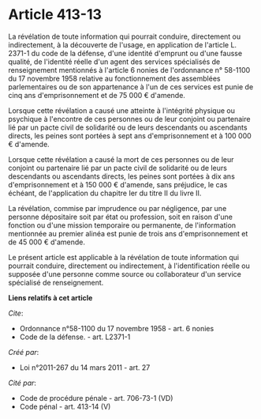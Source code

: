 # Article 413-13

La révélation de toute information qui pourrait conduire, directement ou indirectement, à la découverte de l'usage, en
application de l'article L. 2371-1 du code de la défense, d'une identité d'emprunt ou d'une fausse qualité, de l'identité
réelle d'un agent des services spécialisés de renseignement mentionnés à l'article 6 nonies de l'ordonnance n° 58-1100 du 17
novembre 1958 relative au fonctionnement des assemblées parlementaires ou de son appartenance à l'un de ces services est
punie de cinq ans d'emprisonnement et de 75 000 € d'amende. 

Lorsque cette révélation a causé une atteinte à l'intégrité physique ou psychique à l'encontre de ces personnes ou de leur
conjoint ou partenaire lié par un pacte civil de solidarité ou de leurs descendants ou ascendants directs, les peines sont
portées à sept ans d'emprisonnement et à 100 000 € d'amende. 

Lorsque cette révélation a causé la mort de ces personnes ou de leur conjoint ou partenaire lié par un pacte civil de
solidarité ou de leurs descendants ou ascendants directs, les peines sont portées à dix ans d'emprisonnement et à 150 000 €
d'amende, sans préjudice, le cas échéant, de l'application du chapitre Ier du titre II du livre II. 

La révélation, commise par imprudence ou par négligence, par une personne dépositaire soit par état ou profession, soit en
raison d'une fonction ou d'une mission temporaire ou permanente, de l'information mentionnée au premier alinéa est punie de
trois ans d'emprisonnement et de 45 000 € d'amende. 

Le présent article est applicable à la révélation de toute information qui pourrait conduire, directement ou indirectement, à
l'identification réelle ou supposée d'une personne comme source ou collaborateur d'un service spécialisé de renseignement.

**Liens relatifs à cet article**

_Cite_:

  - Ordonnance n°58-1100 du 17 novembre 1958 - art. 6 nonies
  - Code de la défense. - art. L2371-1

_Créé par_:

  - Loi n°2011-267 du 14 mars 2011 - art. 27

_Cité par_:

  - Code de procédure pénale - art. 706-73-1 (VD)
  - Code pénal - art. 413-14 (V)
